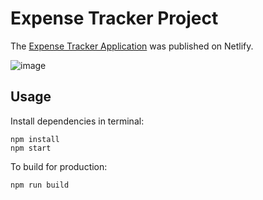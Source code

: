 # Expense Tracker Project
The [Expense Tracker Application](https://cosmic-chebakia-644d50.netlify.app) was published on Netlify.

![image](https://github.com/sidneyshafer/complete-react-guide/assets/66838571/6bed6920-f58c-49b9-a954-98f86bd6a0c0)

## Usage
Install dependencies in terminal:
```
npm install
npm start
```
To build for production:
```
npm run build
```
